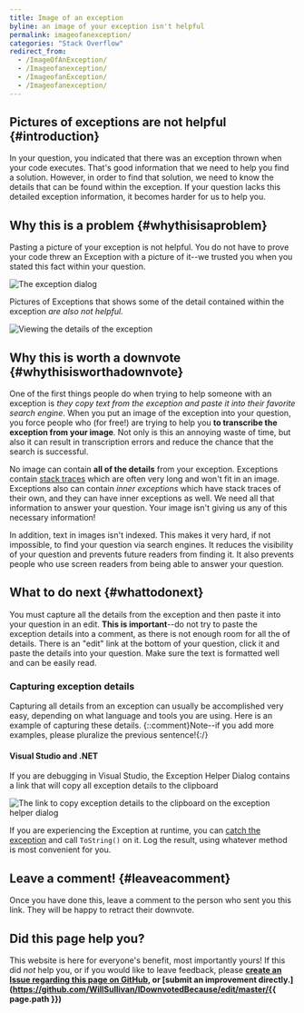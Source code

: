 ```yaml
---
title: Image of an exception
byline: an image of your exception isn't helpful
permalink: imageofanexception/
categories: "Stack Overflow"
redirect_from:
  - /ImageOfAnException/
  - /Imageofanexception/
  - /ImageofanException/
  - /Imageofanexception/
---
```

## Pictures of exceptions are not helpful {#introduction}
In your question, you indicated that there was an exception thrown when your code executes. That's good information that we need to help you find a solution. However, in order to find that solution, we need to know the details that can be found within the exception. If your question lacks this detailed exception information, it becomes harder for us to help you.

## Why this is a problem {#whythisisaproblem}
Pasting a picture of your exception is not helpful. You do not have to prove your code threw an Exception with a picture of it--we trusted you when you stated this fact within your question.

![The exception dialog](/images/stackoverflow/exceptionimage1.PNG)

Pictures of Exceptions that shows some of the detail contained within the exception *are also not helpful.*

![Viewing the details of the exception](/images/stackoverflow/exceptionimage3.PNG)

## Why this is worth a downvote {#whythisisworthadownvote}
One of the first things people do when trying to help someone with an exception is *they copy text from the exception and paste it into their favorite search engine*. When you put an image of the exception into your question, you force people who (for free!) are trying to help you **to transcribe the exception from your image**. Not only is this an annoying waste of time, but also it can result in transcription errors and reduce the chance that the search is successful.

No image can contain **all of the details** from your exception. Exceptions contain [stack traces](https://en.wikipedia.org/wiki/Stack_trace) which are often very long and won't fit in an image. Exceptions also can contain *inner exceptions* which have stack traces of their own, and they can have inner exceptions as well. We need all that information to answer your question. Your image isn't giving us any of this necessary information!

In addition, text in images isn't indexed. This makes it very hard, if not impossible, to find your question via search engines. It reduces the visibility of your question and prevents future readers from finding it. It also prevents people who use screen readers from being able to answer your question.

## What to do next {#whattodonext}
You must capture all the details from the exception and then paste it into your question in an edit. **This is important**--do not try to paste the exception details into a comment, as there is not enough room for all the of details. There is an "edit" link at the bottom of your question, click it and paste the details into your question. Make sure the text is formatted well and can be easily read.

### Capturing exception details
Capturing all details from an exception can usually be accomplished very easy, depending on what language and tools you are using. Here is an example of capturing these details. {::comment}Note--if you add more examples, please pluralize the previous sentence!{:/}

#### Visual Studio and .NET
If you are debugging in Visual Studio, the Exception Helper Dialog contains a link that will copy all exception details to the clipboard 

![The link to copy exception details to the clipboard on the exception helper dialog](/images/stackoverflow/exceptionimage2.PNG)

If you are experiencing the Exception at runtime, you can [catch the exception](https://stackoverflow.com/questions/9526139/how-to-catch-exceptions) and call `ToString()` on it. Log the result, using whatever method is most convenient for you.

## Leave a comment! {#leaveacomment}
Once you have done this, leave a comment to the person who sent you this link. They will be happy to retract their downvote.

## Did this page help you?
This website is here for everyone's benefit, most importantly yours! If this did <i>not</i> help you, or if you would
like to leave feedback, please **[create an Issue regarding this page on GitHub,](https://github.com/WillSullivan/IDownvotedBecause/issues/new) or [submit an improvement directly.](https://github.com/WillSullivan/IDownvotedBecause/edit/master/{{ page.path }})**
